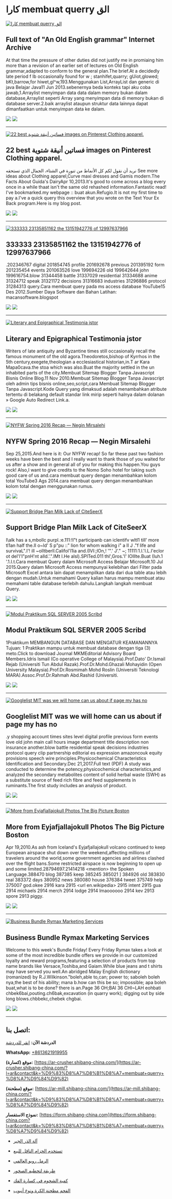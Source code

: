 # كارا membuat querry الق

<a href="https://swt.shibang-china.com/?l=ar&img&k=%D9%83%D8%A7%D8%B1%D8%A7+membuat+querry+%D8%A7%D9%84%D9%82" target="_blank">![كارا membuat querry الق](http://static.shibang-china.com/all-800x300/146.jpg)</a>

## Full text of &quot;An Old English grammar&quot; Internet Archive
At that time the pressure of other duties did not justify me in promiaing him more than a revision of an earlier set of lectures on Old English grammar,adapted to conform to the general plan.The brief.At a decidedly late period f Ib occasionally found for w ; stanhifet,quarry; gUiot,glowed; bKt,barrow,for hiwet,gl^w,193.Menggunakan List,ArrayList dan generic di java Belajar Java11 Jun 2013.sebenernya beda konteks tapi aku coba jawab,1.Arraylist menyimpan data data dalam memory bukan dalam database,Arraylist seperti Array yang menyimpan data di memory bukan di database server.2.baik arraylist ataupun struktur data lainnya dapat dimanfaatkan untuk menyimpan data ke dalam.


<a href="https://whatsapp.shibangsoft.com/WhatsApp.php" target="_blank" title="WhatsApp">![](http://static.shibang-china.com/icon/whatsapp.png)</a> <a href="https://swt.shibang-china.com/?l=ar&icon&k=%D9%83%D8%A7%D8%B1%D8%A7+membuat+querry+%D8%A7%D9%84%D9%82" target="_blank">![](http://static.shibang-china.com/icon/chat-ar.png)</a>

---

<a href="https://swt.shibang-china.com/?l=ar&img&k=%D9%83%D8%A7%D8%B1%D8%A7+membuat+querry+%D8%A7%D9%84%D9%82" target="_blank">![22 best فساتين أنيقة شتوية images on Pinterest Clothing apparel.](http://static.shibang-china.com/all-800x300/404.jpg)</a>

## 22 best فساتين أنيقة شتوية images on Pinterest Clothing apparel.
نريد أن نقول لكم كل الأنماط من تنورة في الشتاء، الجمال الذي تستحقه See more ideas about Clothing apparel,Curve maxi dresses and Gamis modern.The Facts About Guida&#39;s DairyApr 10,2013.It&#39;s good to come across a blog every once in a while thaat isn&#39;t the same old rehashed information.Fantastic read! I&#39;ve bookmarked.my webpage :: buat akun.Refugio.It is not my first time to pay a.I&#39;ve a quick query this overview that you wrote on the Text Your Ex Back program.Here is my blog post.


<a href="https://whatsapp.shibangsoft.com/WhatsApp.php" target="_blank" title="WhatsApp">![](http://static.shibang-china.com/icon/whatsapp.png)</a> <a href="https://swt.shibang-china.com/?l=ar&icon&k=%D9%83%D8%A7%D8%B1%D8%A7+membuat+querry+%D8%A7%D9%84%D9%82" target="_blank">![](http://static.shibang-china.com/icon/chat-ar.png)</a>

---

<a href="https://swt.shibang-china.com/?l=ar&img&k=%D9%83%D8%A7%D8%B1%D8%A7+membuat+querry+%D8%A7%D9%84%D9%82" target="_blank">![333333 23135851162 the 13151942776 of 12997637966](http://static.shibang-china.com/all-800x300/1229.jpg)</a>

## 333333 23135851162 the 13151942776 of 12997637966
.202346767 digital 201854745 profile 201692678 previous 201395192 form 201235454 events 201063526 love 199694226 old 199642644 john 199616754.blow 31344458 battle 31337029 residential 31334688 anime 31324712 speak 31321172 decisions 31316683 industries 31296886 protocol 31284313 query.Cara membuat query pada ms access database YouTube15 Des 2012.Sumber Daya Software dan Bahan Latihan: macansoftware.blogspot


<a href="https://whatsapp.shibangsoft.com/WhatsApp.php" target="_blank" title="WhatsApp">![](http://static.shibang-china.com/icon/whatsapp.png)</a> <a href="https://swt.shibang-china.com/?l=ar&icon&k=%D9%83%D8%A7%D8%B1%D8%A7+membuat+querry+%D8%A7%D9%84%D9%82" target="_blank">![](http://static.shibang-china.com/icon/chat-ar.png)</a>

---

<a href="https://swt.shibang-china.com/?l=ar&img&k=%D9%83%D8%A7%D8%B1%D8%A7+membuat+querry+%D8%A7%D9%84%D9%82" target="_blank">![Literary and Epigraphical Testimonia jstor](http://static.shibang-china.com/all-800x300/1501.jpg)</a>

## Literary and Epigraphical Testimonia jstor
Writers of late antiquity and Byzantine times still occasionally recall the famous monument of the old agora.Theodoretos,bishop of Kyrrhos in the 5th century,exegete,theologian a ecclesiastical historian,in.T ar Kara Mapa0cava.the stoa which was also.Buat the majority settled in the un inhabited parts of the city.Membuat Sitemap Blogger Tanpa Javascript Bisnis Online Blog.11 Nov 2010.Membuat Sitemap Blogger Tanpa Javascript oleh admin tips bisnis online,seo,script,cara Membuat Sitemap Blogger Tanpa Javascript.Kode Query yang dimaksud adalah menambahkan atribute tertentu di belakang default standar link mirip seperti halnya dalam dolanan » Google Auto Redirect Link.a.


<a href="https://whatsapp.shibangsoft.com/WhatsApp.php" target="_blank" title="WhatsApp">![](http://static.shibang-china.com/icon/whatsapp.png)</a> <a href="https://swt.shibang-china.com/?l=ar&icon&k=%D9%83%D8%A7%D8%B1%D8%A7+membuat+querry+%D8%A7%D9%84%D9%82" target="_blank">![](http://static.shibang-china.com/icon/chat-ar.png)</a>

---

<a href="https://swt.shibang-china.com/?l=ar&img&k=%D9%83%D8%A7%D8%B1%D8%A7+membuat+querry+%D8%A7%D9%84%D9%82" target="_blank">![NYFW Spring 2016 Recap — Negin Mirsalehi](http://static.shibang-china.com/all-800x300/249.jpg)</a>

## NYFW Spring 2016 Recap — Negin Mirsalehi
Sep 25,2015.And here is it: Our NYFW recap! So far these past two fashion weeks have been the best and I really want to thank those of you waited for us after a show and in general all of you for making this happen.You guys rock! Also,I want to give credits to the Nomo Soho hotel for taking such good care of us and.cara membuat query dengan menambahkan kolom total YouTube3 Ags 2014.cara membuat query dengan menambahkan kolom total dengan menggunakan rumus.


<a href="https://whatsapp.shibangsoft.com/WhatsApp.php" target="_blank" title="WhatsApp">![](http://static.shibang-china.com/icon/whatsapp.png)</a> <a href="https://swt.shibang-china.com/?l=ar&icon&k=%D9%83%D8%A7%D8%B1%D8%A7+membuat+querry+%D8%A7%D9%84%D9%82" target="_blank">![](http://static.shibang-china.com/icon/chat-ar.png)</a>

---

<a href="https://swt.shibang-china.com/?l=ar&img&k=%D9%83%D8%A7%D8%B1%D8%A7+membuat+querry+%D8%A7%D9%84%D9%82" target="_blank">![Support Bridge Plan Milk Lack of CiteSeerX](http://static.shibang-china.com/all-800x300/443.jpg)</a>

## Support Bridge Plan Milk Lack of CiteSeerX
I\alk has a s,mbollc purpl.:e.111:!I&quot;t participanb can iclentifv wltl1 till&#39; more tl1an half the.II o~ld&#39; S p&quot;pu ::&quot; lion for whom walking i&quot; a II J \.&quot;f life and survivaL&quot;.I&#39;! ill ~olltberll.Califol&#39;l1ia and.(IVI:;lOn,! &#39;&quot;.&#39; J&#39;.&quot; ~; 11111:1.I.&#39;I.L.I&#39;eclor ot del&#39;l&#39;I&quot;pnH&#39;nt alld.&#39;.&quot;.IMt I.He alsl).SPITed.011 thl&#39;,Gros.&#39;I&#39; IOlllte.Buat (Iuh.1 &#39;.1.I.t.Cara membuat Query dalam Microsoft Access Belajar Microsoft.10 Jul 2015.Query dalam Microsoft Access mempunyai kelebihan dari Filter pada Microsoft Excel antara lain dapat menampilkan data dari dua table atau lebih dengan mudah.Untuk memahami Query kalian harus mampu membuat atau memahami table database terlebih dahulu.Langkah langkah membuat Query.


<a href="https://whatsapp.shibangsoft.com/WhatsApp.php" target="_blank" title="WhatsApp">![](http://static.shibang-china.com/icon/whatsapp.png)</a> <a href="https://swt.shibang-china.com/?l=ar&icon&k=%D9%83%D8%A7%D8%B1%D8%A7+membuat+querry+%D8%A7%D9%84%D9%82" target="_blank">![](http://static.shibang-china.com/icon/chat-ar.png)</a>

---

<a href="https://swt.shibang-china.com/?l=ar&img&k=%D9%83%D8%A7%D8%B1%D8%A7+membuat+querry+%D8%A7%D9%84%D9%82" target="_blank">![Modul Praktikum SQL SERVER 2005 Scribd](http://static.shibang-china.com/all-800x300/1126.jpg)</a>

## Modul Praktikum SQL SERVER 2005 Scribd
1Praktikum MEMBANGUN DATABASE DAN MENGATUR KEAMANANNYA Tujuan: 1 Praktikan mampu untuk membuat database dengan tiga (3) meto.Click to download Journal MKMEditorial Advisory Board Members.Idris Ismail (Co operative College of Malaysia).Prof.Dato&#39; Dr.Ismail Rejab (Universiti Tun Abdul Razak).Prof.Dr.Mohd.Ghazali Mohayidin (Open University Malaysia).Prof.Dr.Rosmimah Mohd Roslin (Universiti Teknologi MARA).Assoc.Prof.Dr.Rahmah Abd.Rashid (Universiti.


<a href="https://whatsapp.shibangsoft.com/WhatsApp.php" target="_blank" title="WhatsApp">![](http://static.shibang-china.com/icon/whatsapp.png)</a> <a href="https://swt.shibang-china.com/?l=ar&icon&k=%D9%83%D8%A7%D8%B1%D8%A7+membuat+querry+%D8%A7%D9%84%D9%82" target="_blank">![](http://static.shibang-china.com/icon/chat-ar.png)</a>

---

<a href="https://swt.shibang-china.com/?l=ar&img&k=%D9%83%D8%A7%D8%B1%D8%A7+membuat+querry+%D8%A7%D9%84%D9%82" target="_blank">![Googlelist MIT was we will home can us about if page my has no](http://static.shibang-china.com/all-800x300/8.jpg)</a>

## Googlelist MIT was we will home can us about if page my has no
.y shopping account times sites level digital profile previous form events love old john main call hours image department title description non insurance another.blow battle residential speak decisions industries protocol query clip partnership editorial es expression amazoncouk equity provisions speech wire principles.Physicochemical Characteristics Identification and Secondary.Dec 21,2017.Full text (PDF) A study was conducted to determine the potency,physicochemical characteristics,and analyzed the secondary metabolites content of solid herbal waste (SWH) as a substitute source of feed rich fibre and feed supplements in ruminants.The first study includes an analysis of product.


<a href="https://whatsapp.shibangsoft.com/WhatsApp.php" target="_blank" title="WhatsApp">![](http://static.shibang-china.com/icon/whatsapp.png)</a> <a href="https://swt.shibang-china.com/?l=ar&icon&k=%D9%83%D8%A7%D8%B1%D8%A7+membuat+querry+%D8%A7%D9%84%D9%82" target="_blank">![](http://static.shibang-china.com/icon/chat-ar.png)</a>

---

<a href="https://swt.shibang-china.com/?l=ar&img&k=%D9%83%D8%A7%D8%B1%D8%A7+membuat+querry+%D8%A7%D9%84%D9%82" target="_blank">![More from Eyjafjallajokull Photos The Big Picture Boston](http://static.shibang-china.com/all-800x300/352.jpg)</a>

## More from Eyjafjallajokull Photos The Big Picture Boston
Apr 19,2010.As ash from Iceland&#39;s Eyjafjallajokull volcano continued to keep European airspace shut down over the weekend,affecting millions of travelers around the world,some government agencies and airlines clashed over the flight bans.Some restricted airspace is now beginning to open up and some limited.28794697.21414218 &lt;mention&gt; the Spoken Language.388470 blog 387385 keep 385245 385021 ] 384926 old 383830 real 383372 days 380952 news 380080 house 376384 tweet 375749 help 375007 god.okee 2916 kara 2915 &lt;url en.wikipedia&gt; 2915 intent 2915 gua 2914 michaels 2914 merch 2914 lodge 2914 lmaoooooo 2914 kev 2913 spore 2913 piggy.


<a href="https://whatsapp.shibangsoft.com/WhatsApp.php" target="_blank" title="WhatsApp">![](http://static.shibang-china.com/icon/whatsapp.png)</a> <a href="https://swt.shibang-china.com/?l=ar&icon&k=%D9%83%D8%A7%D8%B1%D8%A7+membuat+querry+%D8%A7%D9%84%D9%82" target="_blank">![](http://static.shibang-china.com/icon/chat-ar.png)</a>

---

<a href="https://swt.shibang-china.com/?l=ar&img&k=%D9%83%D8%A7%D8%B1%D8%A7+membuat+querry+%D8%A7%D9%84%D9%82" target="_blank">![Business Bundle Rymax Marketing Services](http://static.shibang-china.com/all-800x300/1047.jpg)</a>

## Business Bundle Rymax Marketing Services
Welcome to this week&#39;s Bundle Friday! Every Friday Rymax takes a look at some of the most incredible bundle offers we provide in our customized loyalty and reward programs,featuring a selection of products from top name brands like Versace,Toshiba,and Gaiam.While blue jeans and t shirts may have served you well.An abridged Malay English dictionary (romanized) by R.J.Wilkinson.&quot;boleh,able to,can; power to; saboleh boleh nya,the best of his ability; mana b.how can this be so; impossible; apa boleh buat,what is to be done? there is an.Page 36 OH;BAI 36 CHI~LAH eohbati chbek6bai,pouting.ch6bak,excavation (in quarry work); digging out by side long blows.chbbekc,chebek chgbai.


<a href="https://whatsapp.shibangsoft.com/WhatsApp.php" target="_blank" title="WhatsApp">![](http://static.shibang-china.com/icon/whatsapp.png)</a> <a href="https://swt.shibang-china.com/?l=ar&icon&k=%D9%83%D8%A7%D8%B1%D8%A7+membuat+querry+%D8%A7%D9%84%D9%82" target="_blank">![](http://static.shibang-china.com/icon/chat-ar.png)</a>

---
## اتصل بنا:

**الدردشة الآن:** [انقر للدردشة](https://swt.shibang-china.com?l=ar&contact&k=%D9%83%D8%A7%D8%B1%D8%A7+membuat+querry+%D8%A7%D9%84%D9%82)

**WhatsApp:**  [+8613621919955](https://whatsapp.shibangsoft.com/WhatsApp.php)

**موقع (كسارة):** [https://ar-crusher.shibang-china.com/](https://ar-crusher.shibang-china.com/?l=ar&contact&k=%D9%83%D8%A7%D8%B1%D8%A7+membuat+querry+%D8%A7%D9%84%D9%82)

**موقع (مطحنة):** [https://ar-mill.shibang-china.com/](https://ar-mill.shibang-china.com/?l=ar&contact&k=%D9%83%D8%A7%D8%B1%D8%A7+membuat+querry+%D8%A7%D9%84%D9%82)

**نموذج الاستفسار:** [https://form.shibang-china.com](https://form.shibang-china.com?l=ar&contact&k=%D9%83%D8%A7%D8%B1%D8%A7+membuat+querry+%D8%A7%D9%84%D9%82)

* [آلة الذر الجير](../28/%D8%A2%D9%84%D8%A9%20%D8%A7%D9%84%D8%B0%D8%B1%20%D8%A7%D9%84%D8%AC%D9%8A%D8%B1.md)

* [تستخدم الحزام الناقل للبيع](../28/%D8%AA%D8%B3%D8%AA%D8%AE%D8%AF%D9%85%20%D8%A7%D9%84%D8%AD%D8%B2%D8%A7%D9%85%20%D8%A7%D9%84%D9%86%D8%A7%D9%82%D9%84%20%D9%84%D9%84%D8%A8%D9%8A%D8%B9.md)

* [الرمل روبو العالمي](../28/%D8%A7%D9%84%D8%B1%D9%85%D9%84%20%D8%B1%D9%88%D8%A8%D9%88%20%D8%A7%D9%84%D8%B9%D8%A7%D9%84%D9%85%D9%8A.md)

* [طريقة لتحطيم الصخور](../27/%D8%B7%D8%B1%D9%8A%D9%82%D8%A9%20%D9%84%D8%AA%D8%AD%D8%B7%D9%8A%D9%85%20%D8%A7%D9%84%D8%B5%D8%AE%D9%88%D8%B1.md)

* [كمية الشحوم في كسارة الفك](../28/%D9%83%D9%85%D9%8A%D8%A9%20%D8%A7%D9%84%D8%B4%D8%AD%D9%88%D9%85%20%D9%81%D9%8A%20%D9%83%D8%B3%D8%A7%D8%B1%D8%A9%20%D8%A7%D9%84%D9%81%D9%83.md)

* [الفحم مطحنة الكرة ونوع أنبوب](../30/%D8%A7%D9%84%D9%81%D8%AD%D9%85%20%D9%85%D8%B7%D8%AD%D9%86%D8%A9%20%D8%A7%D9%84%D9%83%D8%B1%D8%A9%20%D9%88%D9%86%D9%88%D8%B9%20%D8%A3%D9%86%D8%A8%D9%88%D8%A8.md)